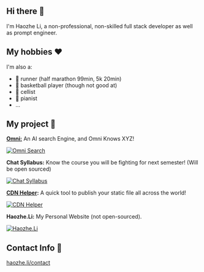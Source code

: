 ## Hi there 👋

I'm Haozhe Li, a non-professional, non-skilled full stack developer as well as prompt engineer. 

## My hobbies ❤️
I'm also a:
- 🏃 runner (half marathon 99min, 5k 20min)
- 🏀 basketball player (though not good at)
- 🎻 cellist
- 🎹 pianist
- ...

## My project 🤖

**[Omni:](https://github.com/Haozhe-Li/Omni-Search)** An AI search Engine, and Omni Knows XYZ!

[![Omni Search](https://cdn.haozheli.com/omnisearch.webp)](https://omniknows.xyz)

**Chat Syllabus:** Know the course you will be fighting for next semester! (Will be open sourced)

[![Chat Syllabus](https://cdn.haozheli.com/chatsyllabus.webp)](https://chatsyllabus.xyz)

**[CDN Helper](https://github.com/Haozhe-Li/CDN-Helper):** A quick tool to publish your static file all across the world!

[![CDN Helper](https://cdnhelp.haozheli.com/)](https://cdn.haozheli.com/cdnhelp.webp)

**Haozhe.Li:** My Personal Website (not open-sourced).

[![Haozhe.Li](https://cdn.haozheli.com/haozheli.webp)](https://haozhe.li)


## Contact Info 📧

[haozhe.li/contact](https://haozhe.li#contact)
